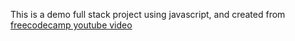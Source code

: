 This is a demo full stack project using javascript, and created from
[freecodecamp youtube video](https://www.youtube.com/watch?v=lauywdXKEXI&t)
